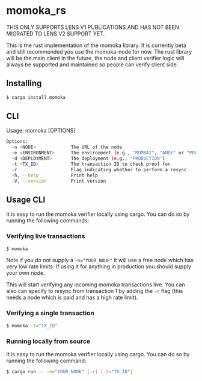 # momoka_rs

THIS ONLY SUPPORTS LENS V1 PUBLICATIONS AND HAS NOT BEEN MIGRATED TO LENS V2 SUPPORT YET.

This is the rust implementation of the momoka library. It is currently beta and still recommended you use the momoka-node for now. The rust library will be the main client in the future, the node and client verifier logic will always be supported and maintained so people can verify client side.

## Installing

```bash
$ cargo install momoka
```

## CLI

Usage: momoka [OPTIONS]

```bash
Options:
  -n <NODE>             The URL of the node
  -e <ENVIRONMENT>      The environment (e.g., "MUMBAI", "AMOY" or "POLYGON")
  -d <DEPLOYMENT>       The deployment (e.g., "PRODUCTION")
  -t <TX_ID>            The transaction ID to check proof for
  -r                    Flag indicating whether to perform a resync
  -h, --help            Print help
  -V, --version         Print version
```

## Usage CLI

It is easy to run the momoka verifier locally using cargo. You can do so by running the following commands:

### Verifying live transactions

```bash
$ momoka
```

Note if you do not supply a `-n="YOUR_NODE"` it will use a free node which has very low rate limits. If using it for anything in production you should supply your own node.

This will start verifying any incoming momoka transactions live. You can also can specify to resync from transaction 1 by adding the `-r` flag (this needs a node which is paid and has a high rate limit).

### Verifying a single transaction

```bash
$ momoka -t="TX_ID"
```

### Running locally from source

It is easy to run the momoka verifier locally using cargo. You can do so by running the following command:

```bash
$ cargo run -- -n="YOUR_NODE" [-r] [-t="TX_ID"]
```
